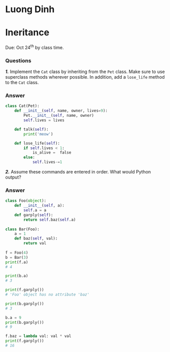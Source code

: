 # Luong Dinh
# Ineritance
Due: Oct 24<sup>th</sup> by class time.

### Questions

***1.*** Implement the `Cat` class by inheriting from the `Pet` class. Make sure to use superclass
methods wherever possible. In addition, add a `lose_life` method to the `Cat` class.

### Answer
```python
class Cat(Pet):
    def __init__(self, name, owner, lives=9):
        Pet.__init__(self, name, owner)
        self.lives = lives

    def talk(self):
        print('meow')

    def lose_life(self):
        if self.lives < 1:
            is_alive =  false
        else:
            self.lives-=1
```

***2.*** Assume these commands are entered in order. What would Python output?

### Answer
```python
class Foo(object):
    def __init__(self, a):
        self.a = a
    def garply(self):
        return self.baz(self.a)
        
class Bar(Foo):
    a = 1
    def baz(self, val):
        return val
        
f = Foo(4)
b = Bar(3)
print(f.a)
# 4

print(b.a)
# 3

print(f.garply())
# 'Foo' object has no attribute 'baz'

print(b.garply())
# 3

b.a = 9
print(b.garply())
# 9

f.baz = lambda val: val * val
print(f.garply())
# 16
```
